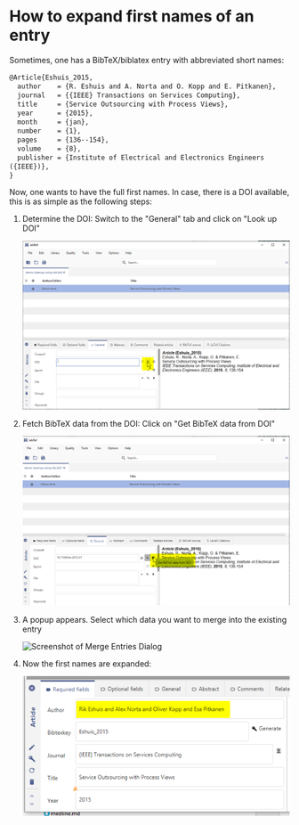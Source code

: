 # How to expand first names of an entry

Sometimes, one has a BibTeX/biblatex entry with abbreviated short names:

```
@Article{Eshuis_2015,
  author    = {R. Eshuis and A. Norta and O. Kopp and E. Pitkanen},
  journal   = {{IEEE} Transactions on Services Computing},
  title     = {Service Outsourcing with Process Views},
  year      = {2015},
  month     = {jan},
  number    = {1},
  pages     = {136--154},
  volume    = {8},
  publisher = {Institute of Electrical and Electronics Engineers ({IEEE})},
}
```

Now, one wants to have the full first names. In case, there is a DOI available, this is as simple as the following steps:

1.  Determine the DOI: Switch to the "General" tab and click on "Look up DOI"

    <img src="../.gitbook/assets/expand-firstnames-step-1 (1).png" alt="Screenshot of determine DOI" data-size="original">
2.  Fetch BibTeX data from the DOI: Click on "Get BibTeX data from DOI"

    <img src="../.gitbook/assets/expand-firstnames-step-2 (1).png" alt="Screenshot of get BibTeX data from DOI" data-size="original">
3.  A popup appears. Select which data you want to merge into the existing entry

    <img src="../.gitbook/assets/expand-firstnames-step-3 (1) (1).png" alt="Screenshot of Merge Entries Dialog" data-size="original">
4.  Now the first names are expanded:

    <img src="../.gitbook/assets/expand-firstnames-step-4 (1).png" alt="Screenshot of Result" data-size="original">
